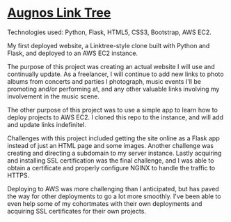 # [Augnos Link Tree](https://go.augnos.com)

Technologies used: Python, Flask, HTML5, CSS3, Bootstrap, AWS EC2. 

My first deployed website, a Linktree-style clone built with Python and Flask, and deployed to an AWS EC2 instance.

The purpose of this project was creating an actual website I will use and continually update. As a freelancer, I will continue to add new links to photo albums from concerts and parties I photograph, music events I'll be promoting and/or performing at, and any other valuable links involving my involvement in the music scene.

The other purpose of this project was to use a simple app to learn how to deploy projects to AWS EC2. I cloned this repo to the instance, and will add and update links indefinitel.

Challenges with this project included getting the site online as a Flask app instead of just an HTML page and some images. Another challenge was creating and directing a subdomain to my server instance. Lastly acquiring and installing SSL certification was the final challenge, and I was able to obtain a certificate and properly configure NGINX to handle the traffic to HTTPS.

Deploying to AWS was more challenging than I anticipated, but has paved the way for other deployments to go a lot more smoothly. I've been able to even help some of my cohortmates with their own deployments and acquiring SSL certificates for their own projects.
